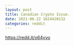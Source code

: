 ```yaml
--- 
layout: post 
title: Canadian Crypto Issue. 
date: 2021-06-22 1624420132 
categories: reddit 
--- 
```

https://redd.it/o64vvo
